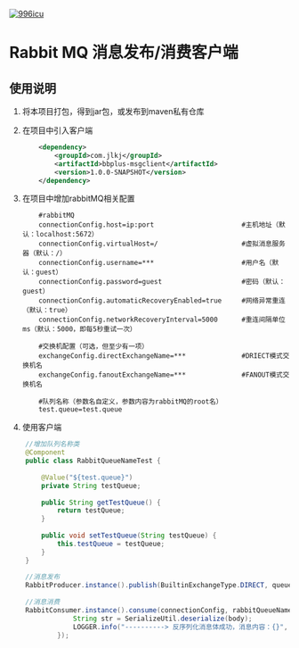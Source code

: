 <p>
  <a href="https://github.com/996icu/996.ICU/blob/master/LICENSE_CN">
    <img alt="996icu" src="https://img.shields.io/badge/license-NPL%20%28The%20996%20Prohibited%20License%29-blue.svg">
  </a>
</p>

# Rabbit MQ 消息发布/消费客户端

## 使用说明

1. 将本项目打包，得到jar包，或发布到maven私有仓库

2. 在项目中引入客户端
    ```xml
        <dependency>
            <groupId>com.jlkj</groupId>
            <artifactId>bbplus-msgclient</artifactId>
            <version>1.0.0-SNAPSHOT</version>
        </dependency>
    ```
    
3. 在项目中增加rabbitMQ相关配置

    ```text
        #rabbitMQ
        connectionConfig.host=ip:port                      #主机地址（默认：localhost:5672）
        connectionConfig.virtualHost=/                     #虚拟消息服务器（默认：/）
        connectionConfig.username=***                      #用户名（默认：guest）
        connectionConfig.password=guest                    #密码（默认：guest）
        connectionConfig.automaticRecoveryEnabled=true     #网络异常重连（默认：true）
        connectionConfig.networkRecoveryInterval=5000      #重连间隔单位ms（默认：5000，即每5秒重试一次）
        
        #交换机配置（可选，但至少有一项）
        exchangeConfig.directExchangeName=***              #DRIECT模式交换机名
        exchangeConfig.fanoutExchangeName=***              #FANOUT模式交换机名
         
        #队列名称（参数名自定义，参数内容为rabbitMQ的root名）
        test.queue=test.queue
    ```
    
4. 使用客户端

```java
    //增加队列名称类
    @Component
    public class RabbitQueueNameTest {
    
        @Value("${test.queue}")
        private String testQueue;
    
        public String getTestQueue() {
            return testQueue;
        }
    
        public void setTestQueue(String testQueue) {
            this.testQueue = testQueue;
        }
    }
    
    //消息发布
    RabbitProducer.instance().publish(BuiltinExchangeType.DIRECT, queueName.getQueueTaskComplete(), "test");
    
    //消息消费
    RabbitConsumer.instance().consume(connectionConfig, rabbitQueueName.getQueueTaskComplete(), body -> {
                String str = SerializeUtil.deserialize(body);
                LOGGER.info("----------> 反序列化消息体成功，消息内容：{}", str);
            });
```

